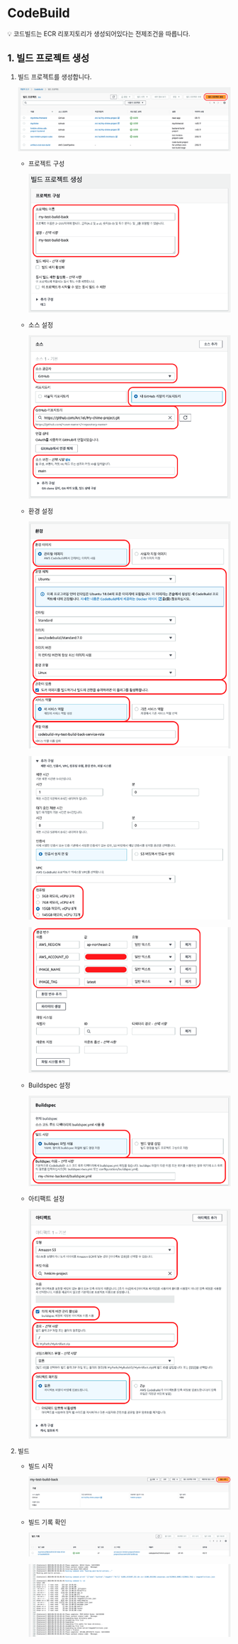# CodeBuild

<aside>
💡 코드빌드는 ECR 리포지토리가 생성되어있다는 전제조건을 따릅니다.

</aside>

## 1. 빌드  프로젝트 생성

1. 빌드 프로젝트를 생성합니다.
    
    ![Untitled](CodeBuild%20226e6a2b17ab4aae8302df69a17fcda8/Untitled.png)
    
    - 프로젝트 구성
        
        ![Untitled](CodeBuild%20226e6a2b17ab4aae8302df69a17fcda8/Untitled%201.png)
        
    - 소스 설정
        
        ![Untitled](CodeBuild%20226e6a2b17ab4aae8302df69a17fcda8/Untitled%202.png)
        
    - 환경 설정
        
        ![Untitled](CodeBuild%20226e6a2b17ab4aae8302df69a17fcda8/Untitled%203.png)
        
        ![Untitled](CodeBuild%20226e6a2b17ab4aae8302df69a17fcda8/Untitled%204.png)
        
        ![Untitled](CodeBuild%20226e6a2b17ab4aae8302df69a17fcda8/Untitled%205.png)
        
    - Buildspec 설정
        
        ![Untitled](CodeBuild%20226e6a2b17ab4aae8302df69a17fcda8/Untitled%206.png)
        
    - 아티팩트 설정
        
        ![Untitled](CodeBuild%20226e6a2b17ab4aae8302df69a17fcda8/Untitled%207.png)
        
2. 빌드
    - 빌드 시작
        
        ![Untitled](CodeBuild%20226e6a2b17ab4aae8302df69a17fcda8/Untitled%208.png)
        
    - 빌드 기록 확인
        
        ![Untitled](CodeBuild%20226e6a2b17ab4aae8302df69a17fcda8/Untitled%209.png)
        
        ![Untitled](CodeBuild%20226e6a2b17ab4aae8302df69a17fcda8/Untitled%2010.png)